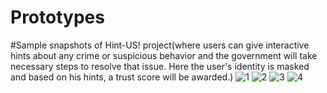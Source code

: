 # Prototypes
#Sample snapshots of Hint-US! project(where users can give interactive hints about any crime or suspicious behavior and the government will take necessary steps to resolve that issue. Here the user's identity is masked and based on his hints, a trust score will be awarded.) 
![1](https://user-images.githubusercontent.com/69066762/234504841-64e3447f-945a-442a-9c13-2fdae3c049da.jpg)
![2](https://user-images.githubusercontent.com/69066762/234504948-94ccc183-546f-48f4-b43a-5b7e2682870e.jpg)
![3](https://user-images.githubusercontent.com/69066762/234505011-bfe9b50d-2bf6-4c52-b14e-8deccc5e642c.jpg)
![4](https://user-images.githubusercontent.com/69066762/234505093-4d63e51d-14f9-473b-8859-8f609317b430.jpg)

